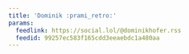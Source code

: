 ```yaml
---
title: 'Dominik :prami_retro:'
params:
  feedlink: https://social.lol/@dominikhofer.rss
  feedid: 99257ec583f165cdd3eeaebdc1a480aa
---
```

